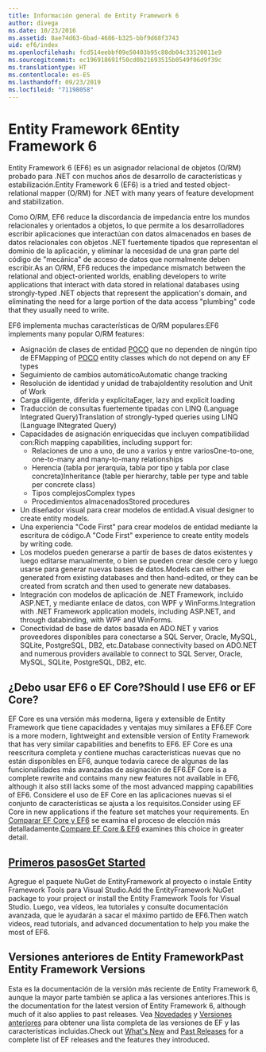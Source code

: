 ```yaml
---
title: Información general de Entity Framework 6
author: divega
ms.date: 10/23/2016
ms.assetid: 8ae74d63-6bad-4686-b325-bbf9d68f3743
uid: ef6/index
ms.openlocfilehash: fcd514eebbf09e50403b95c88db04c33520011e9
ms.sourcegitcommit: ec196918691f50cd0b21693515b0549f06d9f39c
ms.translationtype: HT
ms.contentlocale: es-ES
ms.lasthandoff: 09/23/2019
ms.locfileid: "71198058"
---
```

# <a name="entity-framework-6"></a><span data-ttu-id="6c544-102">Entity Framework 6</span><span class="sxs-lookup"><span data-stu-id="6c544-102">Entity Framework 6</span></span>
<span data-ttu-id="6c544-103">Entity Framework 6 (EF6) es un asignador relacional de objetos (O/RM) probado para .NET con muchos años de desarrollo de características y estabilización.</span><span class="sxs-lookup"><span data-stu-id="6c544-103">Entity Framework 6 (EF6) is a tried and tested object-relational mapper (O/RM) for .NET with many years of feature development and stabilization.</span></span>

<span data-ttu-id="6c544-104">Como O/RM, EF6 reduce la discordancia de impedancia entre los mundos relacionales y orientados a objetos, lo que permite a los desarrolladores escribir aplicaciones que interactúan con datos almacenados en bases de datos relacionales con objetos .NET fuertemente tipados que representan el dominio de la aplicación, y eliminar la necesidad de una gran parte del código de "mecánica" de acceso de datos que normalmente deben escribir.</span><span class="sxs-lookup"><span data-stu-id="6c544-104">As an O/RM, EF6 reduces the impedance mismatch between the relational and object-oriented worlds, enabling developers to write applications that interact with data stored in relational databases using strongly-typed .NET objects that represent the application's domain, and eliminating the need for a large portion of the data access "plumbing" code that they usually need to write.</span></span>

<span data-ttu-id="6c544-105">EF6 implementa muchas características de O/RM populares:</span><span class="sxs-lookup"><span data-stu-id="6c544-105">EF6 implements many popular O/RM features:</span></span>
- <span data-ttu-id="6c544-106">Asignación de clases de entidad [POCO](~/ef6/resources/glossary.md#poco) que no dependen de ningún tipo de EF</span><span class="sxs-lookup"><span data-stu-id="6c544-106">Mapping of [POCO](~/ef6/resources/glossary.md#poco) entity classes which do not depend on any EF types</span></span>
- <span data-ttu-id="6c544-107">Seguimiento de cambios automático</span><span class="sxs-lookup"><span data-stu-id="6c544-107">Automatic change tracking</span></span>
- <span data-ttu-id="6c544-108">Resolución de identidad y unidad de trabajo</span><span class="sxs-lookup"><span data-stu-id="6c544-108">Identity resolution and Unit of Work</span></span>
- <span data-ttu-id="6c544-109">Carga diligente, diferida y explícita</span><span class="sxs-lookup"><span data-stu-id="6c544-109">Eager, lazy and explicit loading</span></span>
- <span data-ttu-id="6c544-110">Traducción de consultas fuertemente tipadas con LINQ (Language Integrated Query)</span><span class="sxs-lookup"><span data-stu-id="6c544-110">Translation of strongly-typed queries using LINQ (Language INtegrated Query)</span></span>
- <span data-ttu-id="6c544-111">Capacidades de asignación enriquecidas que incluyen compatibilidad con:</span><span class="sxs-lookup"><span data-stu-id="6c544-111">Rich mapping capabilities, including support for:</span></span>
  - <span data-ttu-id="6c544-112">Relaciones de uno a uno, de uno a varios y entre varios</span><span class="sxs-lookup"><span data-stu-id="6c544-112">One-to-one, one-to-many and many-to-many relationships</span></span>
  - <span data-ttu-id="6c544-113">Herencia (tabla por jerarquía, tabla por tipo y tabla por clase concreta)</span><span class="sxs-lookup"><span data-stu-id="6c544-113">Inheritance (table per hierarchy, table per type and table per concrete class)</span></span>
  - <span data-ttu-id="6c544-114">Tipos complejos</span><span class="sxs-lookup"><span data-stu-id="6c544-114">Complex types</span></span>
  - <span data-ttu-id="6c544-115">Procedimientos almacenados</span><span class="sxs-lookup"><span data-stu-id="6c544-115">Stored procedures</span></span>
- <span data-ttu-id="6c544-116">Un diseñador visual para crear modelos de entidad.</span><span class="sxs-lookup"><span data-stu-id="6c544-116">A visual designer to create entity models.</span></span>
- <span data-ttu-id="6c544-117">Una experiencia "Code First" para crear modelos de entidad mediante la escritura de código.</span><span class="sxs-lookup"><span data-stu-id="6c544-117">A "Code First" experience to create entity models by writing code.</span></span>
- <span data-ttu-id="6c544-118">Los modelos pueden generarse a partir de bases de datos existentes y luego editarse manualmente, o bien se pueden crear desde cero y luego usarse para generar nuevas bases de datos.</span><span class="sxs-lookup"><span data-stu-id="6c544-118">Models can either be generated from existing databases and then hand-edited, or they can be created from scratch and then used to generate new databases.</span></span>
- <span data-ttu-id="6c544-119">Integración con modelos de aplicación de .NET Framework, incluido ASP.NET, y mediante enlace de datos, con WPF y WinForms.</span><span class="sxs-lookup"><span data-stu-id="6c544-119">Integration with .NET Framework application models, including ASP.NET, and through databinding, with WPF and WinForms.</span></span>
- <span data-ttu-id="6c544-120">Conectividad de base de datos basada en ADO.NET y varios proveedores disponibles para conectarse a SQL Server, Oracle, MySQL, SQLite, PostgreSQL, DB2, etc.</span><span class="sxs-lookup"><span data-stu-id="6c544-120">Database connectivity based on ADO.NET and numerous providers available to connect to SQL Server, Oracle, MySQL, SQLite, PostgreSQL, DB2, etc.</span></span>

## <a name="should-i-use-ef6-or-ef-core"></a><span data-ttu-id="6c544-121">¿Debo usar EF6 o EF Core?</span><span class="sxs-lookup"><span data-stu-id="6c544-121">Should I use EF6 or EF Core?</span></span>

<span data-ttu-id="6c544-122">EF Core es una versión más moderna, ligera y extensible de Entity Framework que tiene capacidades y ventajas muy similares a EF6.</span><span class="sxs-lookup"><span data-stu-id="6c544-122">EF Core is a more modern, lightweight and extensible version of Entity Framework that has very similar capabilities and benefits to EF6.</span></span>
<span data-ttu-id="6c544-123">EF Core es una reescritura completa y contiene muchas características nuevas que no están disponibles en EF6, aunque todavía carece de algunas de las funcionalidades más avanzadas de asignación de EF6.</span><span class="sxs-lookup"><span data-stu-id="6c544-123">EF Core is a complete rewrite and contains many new features not available in EF6, although it also still lacks some of the most advanced mapping capabilities of EF6.</span></span>
<span data-ttu-id="6c544-124">Considere el uso de EF Core en las aplicaciones nuevas si el conjunto de características se ajusta a los requisitos.</span><span class="sxs-lookup"><span data-stu-id="6c544-124">Consider using EF Core in new applications if the feature set matches your requirements.</span></span>
<span data-ttu-id="6c544-125">En [Comparar EF Core y EF6](xref:efcore-and-ef6/index) se examina el proceso de elección más detalladamente.</span><span class="sxs-lookup"><span data-stu-id="6c544-125">[Compare EF Core & EF6](xref:efcore-and-ef6/index) examines this choice in greater detail.</span></span>

## <a name="get-startedef6get-startedmd"></a>[<span data-ttu-id="6c544-126">Primeros pasos</span><span class="sxs-lookup"><span data-stu-id="6c544-126">Get Started</span></span>](~/ef6/get-started.md)

<span data-ttu-id="6c544-127">Agregue el paquete NuGet de EntityFramework al proyecto o instale Entity Framework Tools para Visual Studio.</span><span class="sxs-lookup"><span data-stu-id="6c544-127">Add the EntityFramework NuGet package to your project or install the Entity Framework Tools for Visual Studio.</span></span> <span data-ttu-id="6c544-128">Luego, vea vídeos, lea tutoriales y consulte documentación avanzada, que le ayudarán a sacar el máximo partido de EF6.</span><span class="sxs-lookup"><span data-stu-id="6c544-128">Then watch videos, read tutorials, and advanced documentation to help you make the most of EF6.</span></span>

## <a name="past-entity-framework-versions"></a><span data-ttu-id="6c544-129">Versiones anteriores de Entity Framework</span><span class="sxs-lookup"><span data-stu-id="6c544-129">Past Entity Framework Versions</span></span>

<span data-ttu-id="6c544-130">Esta es la documentación de la versión más reciente de Entity Framework 6, aunque la mayor parte también se aplica a las versiones anteriores.</span><span class="sxs-lookup"><span data-stu-id="6c544-130">This is the documentation for the latest version of Entity Framework 6, although much of it also applies to past releases.</span></span>
<span data-ttu-id="6c544-131">Vea [Novedades](~/ef6/what-is-new/index.md) y [Versiones anteriores](~/ef6/what-is-new/past-releases.md) para obtener una lista completa de las versiones de EF y las características incluidas.</span><span class="sxs-lookup"><span data-stu-id="6c544-131">Check out [What's New](~/ef6/what-is-new/index.md) and [Past Releases](~/ef6/what-is-new/past-releases.md) for a complete list of EF releases and the features they introduced.</span></span>
